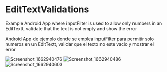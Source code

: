# EditTextValidations

Example Android App where inputFilter is used to allow only numbers in an EditTextt, validate that the text is not empty and show the error

Android App de ejemplo donde se emplea inputFilter para permitir solo numeros en un EditTextt, validar que el texto no este vacio y mostrar el error

![Screenshot_1662940476](https://user-images.githubusercontent.com/60962053/189555093-d93e3ff9-66fe-457d-a62d-4451d24ba4fa.png)
![Screenshot_1662940486](https://user-images.githubusercontent.com/60962053/189555100-0acd19b0-9f22-408b-a650-b00771ffbabe.png)
![Screenshot_1662940603](https://user-images.githubusercontent.com/60962053/189555103-bf9c5069-60b2-4439-907b-81904f57c996.png)
